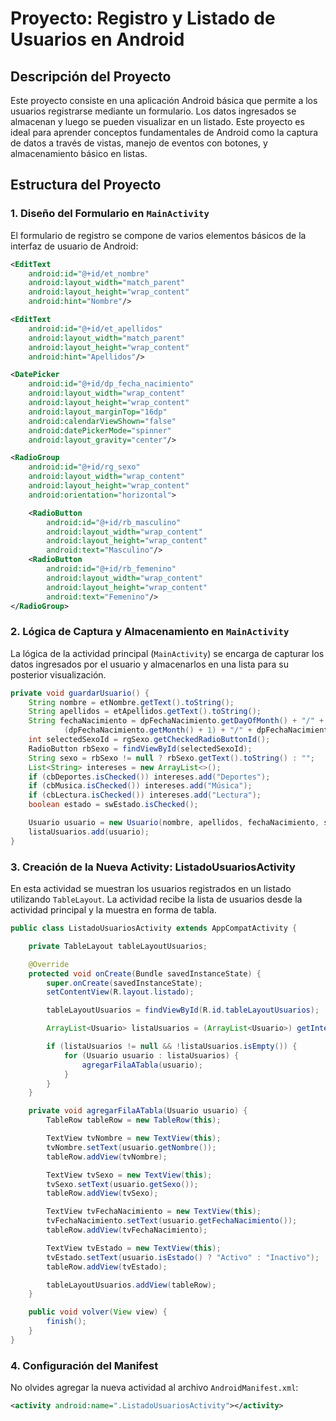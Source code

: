 # Proyecto: Registro y Listado de Usuarios en Android

## Descripción del Proyecto

Este proyecto consiste en una aplicación Android básica que permite a los usuarios registrarse mediante un formulario. Los datos ingresados se almacenan y luego se pueden visualizar en un listado. Este proyecto es ideal para aprender conceptos fundamentales de Android como la captura de datos a través de vistas, manejo de eventos con botones, y almacenamiento básico en listas.

## Estructura del Proyecto

### 1. Diseño del Formulario en `MainActivity`

El formulario de registro se compone de varios elementos básicos de la interfaz de usuario de Android:

```xml
<EditText
    android:id="@+id/et_nombre"
    android:layout_width="match_parent"
    android:layout_height="wrap_content"
    android:hint="Nombre"/>

<EditText
    android:id="@+id/et_apellidos"
    android:layout_width="match_parent"
    android:layout_height="wrap_content"
    android:hint="Apellidos"/>

<DatePicker
    android:id="@+id/dp_fecha_nacimiento"
    android:layout_width="wrap_content"
    android:layout_height="wrap_content"
    android:layout_marginTop="16dp"
    android:calendarViewShown="false"
    android:datePickerMode="spinner"
    android:layout_gravity="center"/>

<RadioGroup
    android:id="@+id/rg_sexo"
    android:layout_width="wrap_content"
    android:layout_height="wrap_content"
    android:orientation="horizontal">

    <RadioButton
        android:id="@+id/rb_masculino"
        android:layout_width="wrap_content"
        android:layout_height="wrap_content"
        android:text="Masculino"/>
    <RadioButton
        android:id="@+id/rb_femenino"
        android:layout_width="wrap_content"
        android:layout_height="wrap_content"
        android:text="Femenino"/>
</RadioGroup>
```

### 2. Lógica de Captura y Almacenamiento en `MainActivity`

La lógica de la actividad principal (`MainActivity`) se encarga de capturar los datos ingresados por el usuario y almacenarlos en una lista para su posterior visualización.

```java
private void guardarUsuario() {
    String nombre = etNombre.getText().toString();
    String apellidos = etApellidos.getText().toString();
    String fechaNacimiento = dpFechaNacimiento.getDayOfMonth() + "/" +
            (dpFechaNacimiento.getMonth() + 1) + "/" + dpFechaNacimiento.getYear();
    int selectedSexoId = rgSexo.getCheckedRadioButtonId();
    RadioButton rbSexo = findViewById(selectedSexoId);
    String sexo = rbSexo != null ? rbSexo.getText().toString() : "";
    List<String> intereses = new ArrayList<>();
    if (cbDeportes.isChecked()) intereses.add("Deportes");
    if (cbMusica.isChecked()) intereses.add("Música");
    if (cbLectura.isChecked()) intereses.add("Lectura");
    boolean estado = swEstado.isChecked();

    Usuario usuario = new Usuario(nombre, apellidos, fechaNacimiento, sexo, intereses, estado);
    listaUsuarios.add(usuario);
}
```

### 3. Creación de la Nueva Activity: ListadoUsuariosActivity

En esta actividad se muestran los usuarios registrados en un listado utilizando `TableLayout`. La actividad recibe la lista de usuarios desde la actividad principal y la muestra en forma de tabla.

```java
public class ListadoUsuariosActivity extends AppCompatActivity {

    private TableLayout tableLayoutUsuarios;

    @Override
    protected void onCreate(Bundle savedInstanceState) {
        super.onCreate(savedInstanceState);
        setContentView(R.layout.listado);

        tableLayoutUsuarios = findViewById(R.id.tableLayoutUsuarios);

        ArrayList<Usuario> listaUsuarios = (ArrayList<Usuario>) getIntent().getSerializableExtra("listaUsuarios");

        if (listaUsuarios != null && !listaUsuarios.isEmpty()) {
            for (Usuario usuario : listaUsuarios) {
                agregarFilaATabla(usuario);
            }
        }
    }

    private void agregarFilaATabla(Usuario usuario) {
        TableRow tableRow = new TableRow(this);

        TextView tvNombre = new TextView(this);
        tvNombre.setText(usuario.getNombre());
        tableRow.addView(tvNombre);

        TextView tvSexo = new TextView(this);
        tvSexo.setText(usuario.getSexo());
        tableRow.addView(tvSexo);

        TextView tvFechaNacimiento = new TextView(this);
        tvFechaNacimiento.setText(usuario.getFechaNacimiento());
        tableRow.addView(tvFechaNacimiento);

        TextView tvEstado = new TextView(this);
        tvEstado.setText(usuario.isEstado() ? "Activo" : "Inactivo");
        tableRow.addView(tvEstado);

        tableLayoutUsuarios.addView(tableRow);
    }

    public void volver(View view) {
        finish();
    }
}
```

### 4. Configuración del Manifest

No olvides agregar la nueva actividad al archivo `AndroidManifest.xml`:

```xml
<activity android:name=".ListadoUsuariosActivity"></activity>
```
